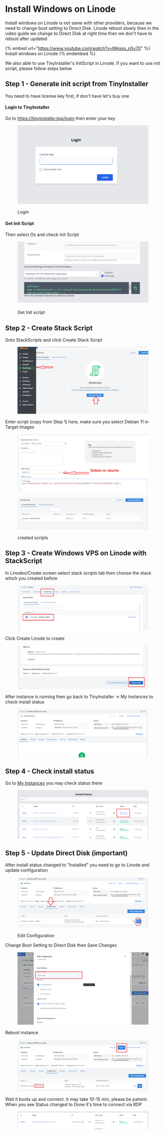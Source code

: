 # Install Windows on Linode

Install windows on Linode is not same with other providers, because we need to change boot setting to Direct Disk. Linode reboot slowly then in the video guide we change to Direct Disk at right time then we don't have to reboot after updated

{% embed url="https://www.youtube.com/watch?v=Wkgso_p5y70" %}
Install windows on Linode
{% endembed %}

We also able to use TinyInstaller's InitScript in Linode. If you want to use init script, please follow steps below

## Step 1 - Generate init script from TinyInstaller

You need to have license key first, if don't have let's buy one

#### Login to TinyInstaller

Go to https://tinyinstaller.top/login then enter your key

<figure><img src="../.gitbook/assets/image (12).png" alt=""><figcaption><p>Login</p></figcaption></figure>

#### Get Init Script

Then select Os and check Init Script

<figure><img src="../.gitbook/assets/image (18).png" alt=""><figcaption><p>Get Init script</p></figcaption></figure>

## Step 2 - Create Stack Script

Goto StackScripts and click Create Stack Script

<figure><img src="../.gitbook/assets/image (13).png" alt=""><figcaption></figcaption></figure>

Enter script (copy from Step 1) here, make sure you select Debian 11 in Target Images

<figure><img src="../.gitbook/assets/image (16).png" alt=""><figcaption></figcaption></figure>

<figure><img src="../.gitbook/assets/image (7).png" alt=""><figcaption><p>created scripts</p></figcaption></figure>

## Step 3 - Create Windows VPS on Linode with StackScript

In Linodes/Create screen select stack scripts tab then choose the stack which you created before

<figure><img src="../.gitbook/assets/image (4).png" alt=""><figcaption></figcaption></figure>

Click Create Linode to create

<figure><img src="../.gitbook/assets/image (28).png" alt=""><figcaption></figcaption></figure>

After instance is running then go back to TinyInstaller -> My Instances to check install status

<figure><img src="../.gitbook/assets/image (15).png" alt=""><figcaption></figcaption></figure>

## Step 4 - Check install status

Go to [My Instances](https://tinyinstaller.top/my-instances) you may check status there

<figure><img src="../.gitbook/assets/image (6).png" alt=""><figcaption></figcaption></figure>

## Step 5 - Update Direct Disk (important)

After install status changed to "Installed" you need to go to Linode and update configuration

<figure><img src="../.gitbook/assets/image.png" alt=""><figcaption><p>Edit Configuration</p></figcaption></figure>

Change Boot Setting to Direct Disk then Save Changes

<figure><img src="../.gitbook/assets/image (3).png" alt=""><figcaption></figcaption></figure>

Reboot instance

<figure><img src="../.gitbook/assets/image (5).png" alt=""><figcaption></figcaption></figure>

Wait it boots up and connect. It may take 10-15 min, please be patient. When you see Status changed to Done it's time to connect via RDP

<figure><img src="../.gitbook/assets/image (14).png" alt=""><figcaption></figcaption></figure>

